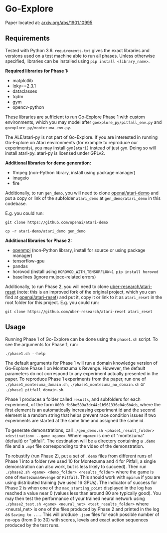 # Go-Explore

Paper located at: [arxiv.org/abs/1901.10995](https://arxiv.org/abs/1901.10995)

## Requirements

Tested with Python 3.6. `requirements.txt` gives the exact libraries and versions used on a test machine
able to run all phases. Unless otherwise specified, libraries can be installed using `pip install <library_name>`.

**Required libraries for Phase 1:**
- matplotlib
- loky==2.3.1
- dataclasses
- tqdm
- gym
- opencv-python

These libraries are sufficient to run Go-Explore Phase 1 with custom environments, which you may model after `goexplore_py/pitfall_env.py` and `goexplore_py/montezuma_env.py`.

The ALE/atari-py is not part of Go-Explore. If you are interested in running Go-Explore on Atari environments (for example to reproduce our experiments), you may install `gym[atari]` instead of just `gym`. Doing so will install atari-py. atari-py is licensed under GPLv2.

**Additional libraries for demo generation:**
- ffmpeg (non-Python library, install using package manager)
- imageio
- fire

Additionally, to run `gen_demo`, you will need to clone [openai/atari-demo](https://github.com/openai/atari-demo) and
put a copy or link of the subfolder `atari_demo` at `gen_demo/atari_demo` in this codebase.

E.g. you could run:

`git clone https://github.com/openai/atari-demo`

`cp -r atari-demo/atari_demo gen_demo`

**Additional libraries for Phase 2:**
- [openmpi](https://www.open-mpi.org/software/ompi/v4.0/) (non-Python library, install for source or using package manager)
- tensorflow-gpu
- pandas
- horovod (install using `HOROVOD_WITH_TENSORFLOW=1 pip install horovod`
- baselines (ignore mujoco-related errors)

Additionally, to run Phase 2, you will need to clone [uber-research/atari-reset](https://github.com/uber-research/atari-reset) (note: this is an improved fork of the original project, which you can find at [openai/atari-reset](https://github.com/openai/atari-reset)) and
put it, copy it or link to it as `atari_reset` in the root folder for this project.
E.g. you could run:

`git clone https://github.com/uber-research/atari-reset atari_reset`

## Usage

Running Phase 1 of Go-Explore can be done using the `phase1.sh` script. To see the arguments
for Phase 1, run:

`./phase1.sh --help` 

The default arguments for Phase 1 will run a domain knowledge version of Go-Explore Phase 1 on
Montezuma's Revenge. However, the default parameters do not correspond to any experiment actually
presented in the paper. To reproduce Phase 1 experiments from the paper, run one of
`./phase1_montezuma_domain.sh`, `./phase1_montezuma_no_domain.sh` or `./phase1_pitfall_domain.sh`.

Phase 1 produces a folder called `results`, and subfolders for each experiment, of the form
`0000_fb6be589a3dc44c1b561336e04c6b4cb`, where the first element is an automatically increasing
experiment id and the second element is a random string that helps prevent race condition issues if
two experiments are started at the same time and assigned the same id.

To generate demonstrations, call `./gen_demo.sh <phase1_result_folder> <destination> --game <game>`. Where `<game>` is one of "montezuma" (default) or "pitfall". The destination
will be a directory containing a `.demo` file and a `.mp4` file corresponding to the video of the
demonstration.

To robustify (run Phase 2), put a set of `.demo` files from different runs of Phase 1 into a folder
(we used 10 for Montezuma and 4 for Pitfall, a single demonstration can also work, but is less
likely to succeed). Then run `./phase2.sh <game> <demo_folder> <results_folder>` where the game is 
one of `MontezumaRevenge` or `Pitfall`. This should work with `mpirun` if you are using distributed 
training (we used 16 GPUs). The indicator of success for Phase 2 is when one of the 
`max_starting_point` displayed in the log has reached a value near 0 (values less than around 80 are
typically good). You may then test the performance of your trained neural network using 
`./phase2_test.sh <game> <neural_net> <test_results_folder>`
where <neural_net> is one of the files produced by Phase 2 and printed in the log as `Saving to ...`.
This will produce `.json` files for each possible number of no-ops (from 0 to 30) with scores, levels
and exact action sequences produced by the test runs.

